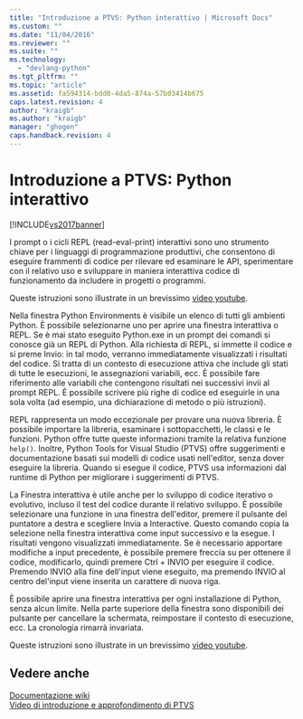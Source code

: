 ```yaml
---
title: "Introduzione a PTVS: Python interattivo | Microsoft Docs"
ms.custom: ""
ms.date: "11/04/2016"
ms.reviewer: ""
ms.suite: ""
ms.technology: 
  - "devlang-python"
ms.tgt_pltfrm: ""
ms.topic: "article"
ms.assetid: fa594314-bdd0-4da5-874a-57b03414b675
caps.latest.revision: 4
author: "kraigb"
ms.author: "kraigb"
manager: "ghogen"
caps.handback.revision: 4
---
```

# Introduzione a PTVS: Python interattivo
[!INCLUDE[vs2017banner](../code-quality/includes/vs2017banner.md)]

I prompt o i cicli REPL \(read\-eval\-print\) interattivi sono uno strumento chiave per i linguaggi di programmazione produttivi,  che consentono di eseguire frammenti di codice per rilevare ed esaminare le API, sperimentare con il relativo uso e sviluppare in maniera interattiva codice di funzionamento da includere in progetti o programmi.  
  
 Queste istruzioni sono illustrate in un brevissimo [video youtube](https://www.youtube.com/watch?v=yc2CROtTsC0&index=5&list=PLReL099Y5nRdLgGAdrb_YeTdEnd23s6Ff).  
  
 Nella finestra Python Environments è visibile un elenco di tutti gli ambienti Python.  È possibile selezionarne uno per aprire una finestra interattiva o REPL.  Se è mai stato eseguito Python.exe in un prompt dei comandi si conosce già un REPL di Python.  Alla richiesta di REPL, si immette il codice e si preme Invio: in tal modo, verranno immediatamente visualizzati i risultati del codice.  Si tratta di un contesto di esecuzione attiva che include gli stati di tutte le esecuzioni, le assegnazioni variabili, ecc.  È possibile fare riferimento alle variabili che contengono risultati nei successivi invii al prompt REPL.  È possibile scrivere più righe di codice ed eseguirle in una sola volta \(ad esempio, una dichiarazione di metodo o più istruzioni\).  
  
 REPL rappresenta un modo eccezionale per provare una nuova libreria.  È possibile importare la libreria, esaminare i sottopacchetti, le classi e le funzioni.  Python offre tutte queste informazioni tramite la relativa funzione `help()`.  Inoltre, Python Tools for Visual Studio \(PTVS\) offre suggerimenti e documentazione basati sui modelli di codice usati nell'editor, senza dover eseguire la libreria.  Quando si esegue il codice, PTVS usa informazioni dal runtime di Python per migliorare i suggerimenti di PTVS.  
  
 La Finestra interattiva è utile anche per lo sviluppo di codice iterativo o evolutivo, incluso il test del codice durante il relativo sviluppo.  È possibile selezionare una funzione in una finestra dell'editor, premere il pulsante del puntatore a destra e scegliere Invia a Interactive.  Questo comando copia la selezione nella finestra interattiva come input successivo e la esegue.  I risultati vengono visualizzati immediatamente.  Se è necessario apportare modifiche a input precedente, è possibile premere freccia su per ottenere il codice, modificarlo, quindi premere Ctrl \+ INVIO per eseguire il codice.  Premendo INVIO alla fine dell'input viene eseguito, ma premendo INVIO al centro del'input viene inserita un carattere di nuova riga.  
  
 È possibile aprire una finestra interattiva per ogni installazione di Python, senza alcun limite.  Nella parte superiore della finestra sono disponibili dei pulsante per cancellare la schermata, reimpostare il contesto di esecuzione, ecc.  La cronologia rimarrà invariata.  
  
 Queste istruzioni sono illustrate in un brevissimo [video youtube](https://www.youtube.com/watch?v=yc2CROtTsC0&index=5&list=PLReL099Y5nRdLgGAdrb_YeTdEnd23s6Ff).  
  
## Vedere anche  
 [Documentazione wiki](https://github.com/Microsoft/PTVS/wiki/Interactive-REPL)   
 [Video di introduzione e approfondimento di PTVS](https://www.youtube.com/playlist?list=PLReL099Y5nRdLgGAdrb_YeTdEnd23s6Ff)